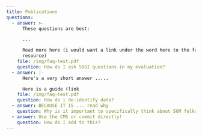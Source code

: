 ```yaml
---
title: Publications
questions:
  - answer: >-
      These questions are best:

      ...

      Read more here (i would want a link under the word here to the full page
      resource)
    file: /img/faq-test.pdf
    question: How do I ask SOGI questions in my evaluation?
  - answer: |-
      Here's a very short answer .....

      Here is a guide (link
    file: /img/faq-test.pdf
    question: How do i de-identify data?
  - answer: BECAUSE IT IS ... read why
    question: Why is it important to specifically think about SGM folks in evaluation?
  - answer: Use the CMS or commit directly!
    question: How do I add to this?
---
```

